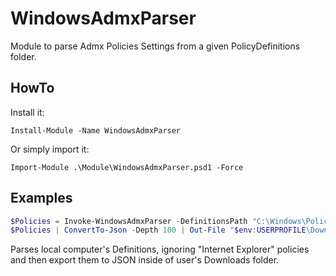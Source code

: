 # WindowsAdmxParser

Module to parse Admx Policies Settings from a given PolicyDefinitions folder.

## HowTo

Install it:

`Install-Module -Name WindowsAdmxParser`

Or simply import it:

`Import-Module .\Module\WindowsAdmxParser.psd1 -Force`

## Examples

```powershell
$Policies = Invoke-WindowsAdmxParser -DefinitionsPath "C:\Windows\PolicyDefinitions" -IgnoredAdmx "inetres"
$Policies | ConvertTo-Json -Depth 100 | Out-File "$env:USERPROFILE\Downloads\AllPolicies.json" -Force
```

Parses local computer's Definitions, ignoring "Internet Explorer" policies and then export them to JSON inside of user's Downloads folder.
